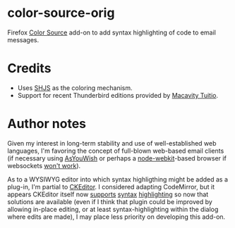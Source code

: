 # color-source-orig

Firefox [Color Source](https://addons.mozilla.org/en-US/thunderbird/addon/color-source/)
add-on to add syntax highlighting of code to email messages.

# Credits

+ Uses [SHJS](http://shjs.sourceforge.net) as the coloring mechanism.
+ Support for recent Thunderbird editions provided by [Macavity Tuitio](https://addons.mozilla.org/en-US/firefox/user/Macavity/).

# Author notes

Given my interest in long-term stability and use of
well-established web languages, I'm favoring the concept of
full-blown web-based email clients (if necessary using
[AsYouWish](https://github.com/brettz9/asyouwish/) or perhaps a
[node-webkit](https://github.com/rogerwang/node-webkit)-based
browser if websockets
[won't work](http://stackoverflow.com/questions/5467395/can-i-use-html5-to-send-a-client-side-email)).

As to a WYSIWYG editor into
which syntax highligthing might be added as a plug-in, I'm partial to
[CKEditor](http://ckeditor.com/). I considered adapting CodeMirror,
but it appears CKEditor itself now
[supports](http://ckeditor.com/demo#widgets)
[syntax](http://docs.ckeditor.com/#!/guide/dev_codesnippet)
[highlighting](http://ckeditor.com/addon/codesnippet)
so now that solutions are available (even if I think that
plugin could be improved by allowing in-place editing,
or at least syntax-highlighting within the dialog where
edits are made), I may place less priority on developing
this add-on.
